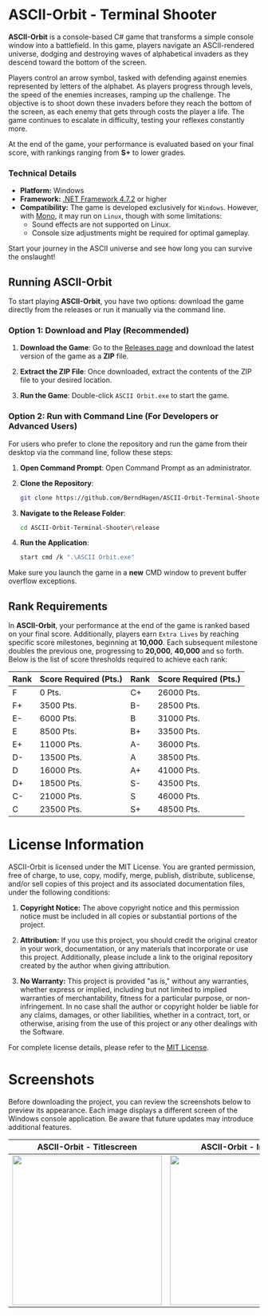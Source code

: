 # ASCII-Orbit - Terminal Shooter

**ASCII-Orbit** is a console-based C# game that transforms a simple console window into a battlefield. In this game, players navigate an ASCII-rendered universe, dodging and destroying waves of alphabetical invaders as they descend toward the bottom of the screen. 

Players control an arrow symbol, tasked with defending against enemies represented by letters of the alphabet. As players progress through levels, the speed of the enemies increases, ramping up the challenge. The objective is to shoot down these invaders before they reach the bottom of the screen, as each enemy that gets through costs the player a life. The game continues to escalate in difficulty, testing your reflexes constantly more.

At the end of the game, your performance is evaluated based on your final score, with rankings ranging from **S+** to lower grades.

### **Technical Details**
- **Platform:** Windows
- **Framework:** [.NET Framework 4.7.2](https://dotnet.microsoft.com/en-us/download/dotnet-framework/net472) or higher
- **Compatibility:** The game is developed exclusively for `Windows`. However, with [Mono](https://www.mono-project.com/download/stable/), it may run on `Linux`, though with some limitations:
  - Sound effects are not supported on Linux.
  - Console size adjustments might be required for optimal gameplay.

Start your journey in the ASCII universe and see how long you can survive the onslaught!

## Running ASCII-Orbit

To start playing **ASCII-Orbit**, you have two options: download the game directly from the releases or run it manually via the command line.

### **Option 1: Download and Play (Recommended)**

1. **Download the Game**: Go to the [Releases page](https://github.com/BerndHagen/ASCII-Orbit-Terminal-Shooter/releases) and download the latest version of the game as a **ZIP** file.

2. **Extract the ZIP File**: Once downloaded, extract the contents of the ZIP file to your desired location.

3. **Run the Game**: Double-click `ASCII Orbit.exe` to start the game.

### **Option 2: Run with Command Line (For Developers or Advanced Users)**

For users who prefer to clone the repository and run the game from their desktop via the command line, follow these steps:

1. **Open Command Prompt**: Open Command Prompt as an administrator.

2. **Clone the Repository**:
   ```bash
   git clone https://github.com/BerndHagen/ASCII-Orbit-Terminal-Shooter.git

2. **Navigate to the Release Folder**:
   ```bash
   cd ASCII-Orbit-Terminal-Shooter\release

2. **Run the Application**:
   ```bash
   start cmd /k ".\ASCII Orbit.exe"

Make sure you launch the game in a **new** CMD window to prevent buffer overflow exceptions.

## Rank Requirements

In **ASCII-Orbit**, your performance at the end of the game is ranked based on your final score. Additionally, players earn `Extra Lives` by reaching specific score milestones, beginning at **10,000**. Each subsequent milestone doubles the previous one, progressing to **20,000**, **40,000** and so forth.
Below is the list of score thresholds required to achieve each rank:

| Rank | Score Required (Pts.) | Rank | Score Required (Pts.) |
|------|-----------------------|------|-----------------------|
|   F  |        0 Pts.         |  C+  |      26000 Pts.       |
|  F+  |       3500 Pts.       |  B-  |      28500 Pts.       |
|  E-  |       6000 Pts.       |   B  |      31000 Pts.       |
|   E  |       8500 Pts.       |  B+  |      33500 Pts.       |
|  E+  |      11000 Pts.       |  A-  |      36000 Pts.       |
|  D-  |      13500 Pts.       |   A  |      38500 Pts.       |
|   D  |      16000 Pts.       |  A+  |      41000 Pts.       |
|  D+  |      18500 Pts.       |  S-  |      43500 Pts.       |
|  C-  |      21000 Pts.       |   S  |      46000 Pts.       |
|   C  |      23500 Pts.       |  S+  |      48500 Pts.       |

# License Information

ASCII-Orbit is licensed under the MIT License. You are granted permission, free of charge, to use, copy, modify, merge, publish, distribute, sublicense, and/or sell copies of this project and its associated documentation files, under the following conditions:

1. **Copyright Notice:** The above copyright notice and this permission notice must be included in all copies or substantial portions of the project.

2. **Attribution:** If you use this project, you should credit the original creator in your work, documentation, or any materials that incorporate or use this project. Additionally, please include a link to the original repository created by the author when giving attribution.

3. **No Warranty:** This project is provided "as is," without any warranties, whether express or implied, including but not limited to implied warranties of merchantability, fitness for a particular purpose, or non-infringement. In no case shall the author or copyright holder be liable for any claims, damages, or other liabilities, whether in a contract, tort, or otherwise, arising from the use of this project or any other dealings with the Software.

For complete license details, please refer to the [MIT License](LICENSE).

# Screenshots
Before downloading the project, you can review the screenshots below to preview its appearance. Each image displays a different screen of the Windows console application. Be aware that future updates may introduce additional features.

| ASCII-Orbit - Titlescreen    | ASCII-Orbit - In Game         | ASCII-Orbit - Game Over      |
|------------------------------|------------------------------|------------------------------|
| <img src="https://github.com/BerndHagen/ASCII-Orbit-Terminal-Shooter/raw/main/img/v1.0.0-ascii-orbit-title.png" width="300px"> | <img src="https://github.com/BerndHagen/ASCII-Orbit-Terminal-Shooter/raw/main/img/v1.0.0-ascii-orbit-game.png" width="300px"> | <img src="https://github.com/BerndHagen/ASCII-Orbit-Terminal-Shooter/raw/main/img/v1.0.0-ascii-orbit-gameover.png" width="300px"> |
